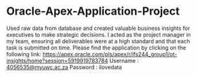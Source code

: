 # Oracle-Apex-Application-Project
Used raw data from database and created valuable business insights for executives to make strategic decisions.
I acted as the project manager in my team, ensuring all deliverables were at a high standard and that each task is submitted on time.
Please find the application by clicking on the following link: https://apex.oracle.com/pls/apex/r/ifs244_group1/ot-insights/home?session=5919919783784
Username : 4056535@myuwc.ac.za
Password : ilovedata
